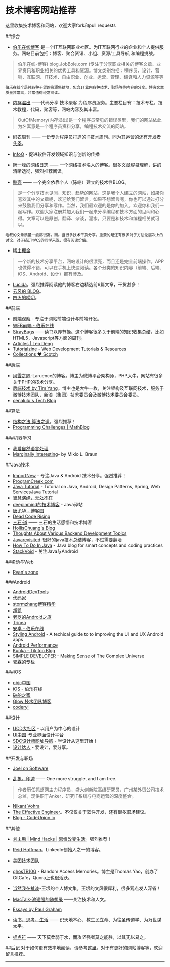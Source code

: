 技术博客网站推荐
====
这里收集技术博客和网站，欢迎大家fork和pull requests


##综合

- [伯乐在线博客](http://blog.jobbole.com/) 是一个IT互联网职业社区。为IT互联网行业的企业和个人提供服务。网站目前包括：博客、聚合资讯、小组、资源/工具导航 和编程挑战。
>伯乐在线-博客( blog.JobBole.com )专注于分享职业相关的博客文章、业界资讯和职业相关的优秀工具和资源。博文类别包括：程序员、设计、营销、互联网、IT技术、自由职业、创业、运营、管理、翻译和人力资源等等

	伯乐在线个是纯各种干货的资源集结地，包含IT业内各种技术、职场等等内容的分享。博客文章质量非常高，非常值得经常阅读。
- [内存溢出](http://outofmemory.cn/) ——代码分享 技术聚客 为程序员服务。主要栏目有：技术专栏，技术教程，代码，聚客等，网站内容及其丰富。
>OutOfMemory(内存溢出)是一个程序员常见的错误类型，我们的网站依此为名寓意是一个程序员资料分享，编程技术交流的网站。

- [码农周刊](http://weekly.manong.io/) —— 一份专为程序员打造的IT技术周刊。同为其运营的还有[开发者头条](http://toutiao.io/)。

- [InfoQ](http://www.infoq.com/cn/) - 促进软件开发领域知识与创新的传播


- [阮一峰的网络日志](http://www.ruanyifeng.com/blog/) —— 一个网络技术名人的博客。很多文章容易理解，讲的清晰透彻，强烈推荐阅读。

- [酷壳](http://coolshell.cn) —— 一个完全依靠个人（陈皓）建立的技术性BLOG。
>是一个分享技术见闻，知识，趋势的网站，这是我个人建立的网站，如果你喜欢其中的文章呢，欢迎给我们留言，如果不想留言呢，你也可以通过打分来鼓励我们分享和写作。当然，我们最欢迎的是你的加入，欢迎你和我们一起写作。欢迎大家注册并加入我们一起来分享编程和技术方面的见闻和心得。文章可以是原创，翻译、杂谈，灌水，只要是和技术和编程相关就可以。

	皓叔的文章质量一般都很高，而。且很多技术干货分享，重要的是还有很多对于方法论层次上的讨论，对于搞IT学CS的同学来说，很有阅读价值。
	
- [稀土掘金](http://gold.xitu.io)
> 一个新的技术分享平台，网站设计的很漂亮，而且还是完全前端操作。APP 也做得不错，可以在手机上快速阅读。各个分类的知识内容（前端、后端、iOS、Android、设计）都有涉及。

- [Lucida](http://zh.lucida.me/)。强烈推荐阅读他的博客右边精选前6篇文章，干货甚多！
- [云风的 BLOG](http://blog.codingnow.com/)。
- [四火的唠叨](http://www.raychase.net/)。


##前端
- [前端观察](http://www.qianduan.net/) - 专注于网站前端设计与前端开发。
- [WEB前端 - 伯乐在线](http://web.jobbole.com/)
- [StrayBugs](http://www.crimx.com/) ——读书以养节操。这个博客很多关于前端的知识收集总结，比如HTML5，Javascript等方面的周刊。
- [Articles | Leo Deng](http://myst729.github.io/articles/)
- [Tutorialzine](http://tutorialzine.com/) - Web Development Tutorials & Resources
- [Collections ♥ Scotch](https://scotch.io/collections)

##后端
- [风雪之隅](http://www.laruence.com/)-Laruence的博客。博主为微博平台架构师，PHP大牛，网站有很多关于PHP的技术分享。
- [后端技术 by Tim Yang](http://timyang.net/)。博主也是大牛一枚，关注架构及互联网技术，服务于微博技术团队，新浪（集团）技术委员会及微博技术委员会委员。
- [cenalulu's Tech Blog](http://cenalulu.github.io/)


##算法
- [结构之法 算法之道](http://blog.csdn.net/v_july_v)。强烈推荐！
- [Programming Challenges | MathBlog](http://www.mathblog.dk/programming-challenges/)

###机器学习

- [我爱自然语言处理](http://www.52nlp.cn/)
- [Marginally Interesting](http://blog.mikiobraun.de/)- by Mikio L. Braun

##Java技术
- [ImportNew](http://www.importnew.com/) - 专注Java & Android 技术分享。强烈推荐！
- [ProgramCreek.com](http://www.programcreek.com/)
- [Java Tutorial](http://javapapers.com/) - Tutorial on Java, Android, Design Patterns, Spring, Web ServicesJava Tutorial
- [智慧演绎，无处不在](http://blog.csdn.net/zhangerqing)
- [deepinmind的技术博客](http://it.deepinmind.com/index.html) - Java译站
- [唐尤华 - 博客园](http://www.cnblogs.com/tangyouhua/)
- [Dead Code Rising](http://www.deadcoderising.com/)
- [三石·道](http://www.molotang.com/) —— 三石的生活感悟和技术博客
- [HollisChuang's Blog](http://www.hollischuang.com/)
- [Thoughts About Various Backend Development Topics](http://korhner.github.io/)
- [Javarevisited](http://javarevisited.blogspot.in/)-很好的java技术总结博客，不过需要翻墙
- [How To Do In Java](http://howtodoinjava.com/) - Java blog for smart concepts and coding practices
- [StackVoid](http://stackvoid.com/) - 关注Java与Android


##移动与Web

- [Ryan's zone](http://blog.csdn.net/ryantang03)

###Android
- [AndroidDevTools](http://www.androiddevtools.cn/)
- [代码家](http://blog.daimajia.com/)
- [stormzhang博客精华](http://www.stormzhang.com/)
- [胡凯](http://hukai.me/)
- [老罗的Android之旅](http://blog.csdn.net/luoshengyang)
- [Trinea](http://www.trinea.cn/)
- [安卓 - 伯乐在线](http://android.jobbole.com/)
- [Styling Android](http://blog.stylingandroid.com/) - A techical guide to to improving the UI and UX Android apps
- [Android Performance](http://www.grackertalk.com/)
- [Kunka - Tikitoo Blog](http://tikitoo.github.io/)
- [SIMPLE DEVELOPER](http://simpledeveloper.com/) - Making Sense of The Complex Universe
- [郭霖的专栏](http://blog.csdn.net/guolin_blog)

###iOS
- [objc中国](http://objccn.io/)
- [iOS - 伯乐在线](http://ios.jobbole.com/)
- [破船之家](http://beyondvincent.com/)
- [Glow 技术团队博客](http://tech.glowing.com/cn/)
- [coderyi](http://www.coderyi.com/)

##设计
- [UCD大社区](http://ucdchina.com/) - 以用户为中心的设计
- [UI中国](http://www.ui.cn/)-专业界面设计平台
- [SDC设计师网址导航](http://www.hao.uisdc.com/) - 学设计从这里开始！
- [设计达人](http://www.shejidaren.com/) - 爱设计，爱分享。 

##开发与职场
- [Joel on Software](http://www.joelonsoftware.com/)

- [乱象，印迹](http://www.luanxiang.org/blog/) —— One more struggle, and I am free. 
>作者历任抓虾网主力程序员，盛大创新院高级研究员，广州某外贸公司技术总监，现供职于Anker，研究IT系统与电商运营的深度整合。
- [Nikant Vohra](http://www.nikantvohra.com/)
- [The Effective Engineer](http://www.theeffectiveengineer.com/blog)。不仅仅关于软件开发，还有很多职场建议。
- [Blog - CodeUnion.io](http://blog.codeunion.io/)

##其他
- [刘未鹏 | Mind Hacks | 思维改变生活](http://mindhacks.cn/)。强烈推荐！
- [Reid Hoffman](http://reidhoffman.org/)。LinkedIn创始人之一的博客。
- [美团技术团队](http://tech.meituan.com/)

- [ghosTB10G](http://blog.ghostunix.org/) - Random Access Memories。博主是Thomas Yao，创办了GitCafe，Quora上也很活跃。

- [当然我在扯淡](http://www.yinwang.org/)-王垠的个人博文集。王垠的文风很犀利，很多观点发人深省！

- [MacTalk-池建强的随想录](http://macshuo.com/) ——关注技术和人文。

- [Essays by Paul Graham](http://www.paulgraham.com/articles.html)

- [读书、思考、生活](http://www.zhuangbiaowei.com/blog/) —— 识天地本心、教生民立命、为往圣传道学、为万世谋太平。

- [标点符](http://www.biaodianfu.com/) —— 天下莫柔弱于水，而攻坚强者莫之能胜，以其无以易之。



##后记
对于如何更有效率地阅读，请参考[这里](http://www.caoqq.net/tech-news.html#后记)。对于有更好的网站博客等，欢迎留言推荐。

---
